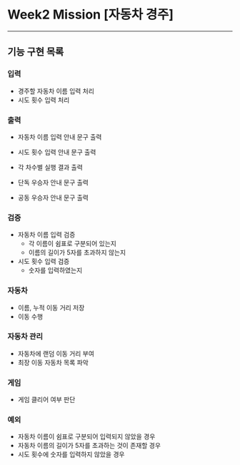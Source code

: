 # Week2 Mission [자동차 경주]

---
## 기능 구현 목록

### 입력
- 경주할 자동차 이름 입력 처리
- 시도 횟수 입력 처리


### 출력
- 자동차 이름 입력 안내 문구 출력
- 시도 횟수 입력 안내 문구 출력


- 각 차수별 실행 결과 출력
- 단독 우승자 안내 문구 출력
- 공동 우승자 안내 문구 출력

### 검증
- 자동차 이름 입력 검증
  - 각 이름이 쉼표로 구분되어 있는지
  - 이름의 길이가 5자를 초과하지 않는지
- 시도 횟수 입력 검증
  - 숫자를 입력하였는지

### 자동차
- 이름, 누적 이동 거리 저장
- 이동 수행

### 자동차 관리

- 자동차에 랜덤 이동 거리 부여
- 최장 이동 자동차 목록 파악

### 게임
- 게임 클리어 여부 판단

### 예외
- 자동차 이름이 쉼표로 구분되어 입력되지 않았을 경우
- 자동차 이름의 길이가 5자를 초과하는 것이 존재할 경우
- 시도 횟수에 숫자를 입력하지 않았을 경우




